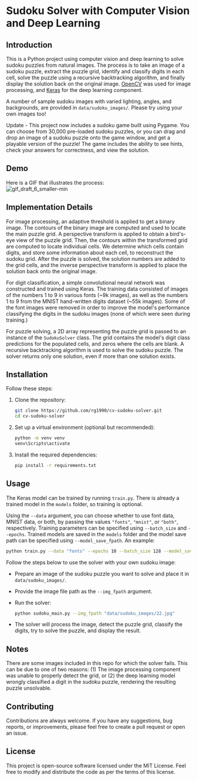 # Sudoku Solver with Computer Vision and Deep Learning

## Introduction
This is a Python project using computer vision and deep learning to solve sudoku puzzles from natural images. The process is to take an image of a sudoku puzzle, extract the puzzle grid, identify and classify digits in each cell, solve the puzzle using a recursive backtracking algorithm, and finally display the solution back on the original image. [OpenCV](https://opencv.org/) was used for image processing, and [Keras](https://keras.io/) for the deep learning component.

A number of sample sudoku images with varied lighting, angles, and backgrounds, are provided in `data/sudoku_images/`. Please try using your own images too!

Update - This project now includes a sudoku game built using Pygame. You can choose from 30,000 pre-loaded sudoku puzzles, or you can drag and drop an image of a sudoku puzzle onto the game window, and get a playable version of the puzzle! The game includes the ability to see hints, check your answers for correctness, and view the solution.

## Demo
Here is a GIF that illustrates the process:<br>
![gif_draft_6_smaller-min](https://github.com/rg1990/cv-sudoku-solver/assets/70291897/8019e24c-edb3-4dbd-9adf-083936127012)

## Implementation Details
For image processing, an adaptive threshold is applied to get a binary image. The contours of the binary image are computed and used to locate the main puzzle grid. A perspective transform is applied to obtain a bird's-eye view of the puzzle grid. Then, the contours within the transformed grid are computed to locate individual cells. We determine which cells contain digits, and store some information about each cell, to reconstruct the sudoku grid. After the puzzle is solved, the solution numbers are added to the grid cells, and the inverse perspective transform is applied to place the solution back onto the original image.

For digit classification, a simple convolutional neural network was constructed and trained using Keras. The training data consisted of images of the numbers 1 to 9 in various fonts (~9k images), as well as the numbers 1 to 9 from the MNIST hand-written digits dataset (~55k images). Some of the font images were removed in order to improve the model's performance classifying the digits in the sudoku images (none of which were seen during training.)

For puzzle solving, a 2D array representing the puzzle grid is passed to an instance of the `SudokuSolver` class. The grid contains the model's digit class predictions for the populated cells, and zeros where the cells are blank. A recursive backtracking algorithm is used to solve the sudoku puzzle. The solver returns only one solution, even if more than one solution exists.

## Installation
Follow these steps:

1. Clone the repository:
   ```bash
   git clone https://github.com/rg1990/cv-sudoku-solver.git
   cd cv-sudoku-solver
2. Set up a virtual environment (optional but recommended):
    ```bash
    python -m venv venv
    venv\Scripts\activate
3. Install the required dependencies:
   ``` bash
   pip install -r requirements.txt

## Usage
The Keras model can be trained by running `train.py`. There is already a trained model in the `models` folder, so training is optional.<br>

Using the `--data` argument, you can choose whether to use font data, MNIST data, or both, by passing the values `"fonts"`, `"mnist"`, or `"both"`, respectively. Training parameters can be specified using `--batch_size` and `--epochs`. Trained models are saved in the `models` folder and the model save path can be specified using `--model_save_fpath`. An example:
   ``` bash
   python train.py --data "fonts" --epochs 10 --batch_size 128 --model_save_fpath "models/my_trained_model.keras"
   ```


Follow the steps below to use the solver with your own sudoku image:
- Prepare an image of the sudoku puzzle you want to solve and place it in `data/sudoku_images/`.
- Provide the image file path as the `--img_fpath` argument.
- Run the solver:

  ``` bash
  python sudoku_main.py --img_fpath "data/sudoku_images/22.jpg"

- The solver will process the image, detect the puzzle grid, classify the digits, try to solve the puzzle, and display the result.

## Notes
There are some images included in this repo for which the solver fails. This can be due to one of two reasons: (1) The image processing component was unable to properly detect the grid, or (2) the deep learning model wrongly classified a digit in the sudoku puzzle, rendering the resulting puzzle unsolvable.

## Contributing
Contributions are always welcome. If you have any suggestions, bug reports, or improvements, please feel free to create a pull request or open an issue.

## License
This project is open-source software licensed under the MIT License. Feel free to modify and distribute the code as per the terms of this license.

